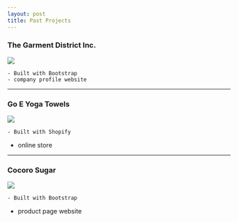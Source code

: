 ```yaml
---
layout: post
title: Past Projects
---
```


### The Garment District Inc.

![](https://scontent-sin6-1.xx.fbcdn.net/v/t34.0-12/14555890_10154666744120559_1443843735_n.gif?oh=c78ae2d24c72ef7a57302f2e7b8ffaa9&oe=57F5FE9C)

	- Built with Bootstrap
	- company profile website


---


### Go E Yoga Towels

![](https://scontent-sin6-1.xx.fbcdn.net/v/t34.0-12/14569672_10154662789690559_1185887652_n.gif?oh=14517421cfb423d74e337aaf49f038c3&oe=57F5B19A)

	- Built with Shopify
  - online store
    
    
    
---
    
    
### Cocoro Sugar

![](https://scontent-sin6-1.xx.fbcdn.net/v/t35.0-12/14599931_10154666749190559_733439803_o.png?oh=75b82c2c0c13e43037e0d23b35cde7dc&oe=57F5B651)

	- Built with Bootstrap
  - product page website
    
    
